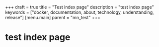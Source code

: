 +++
draft = true
title = "Test index page"
description = "test index page"
keywords = ["docker, documentation, about, technology, understanding,  release"]
[menu.main]
parent = "mn_test"
+++

# test index page

